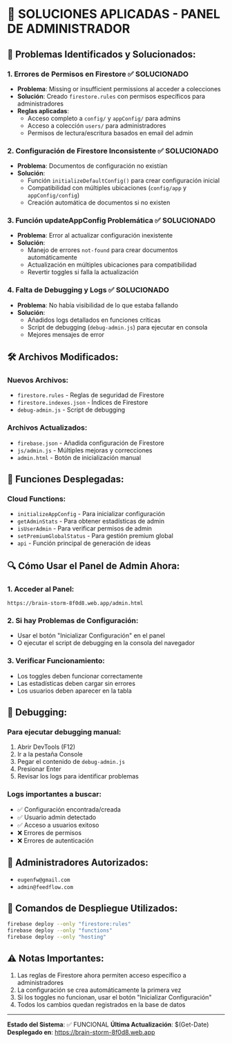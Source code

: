 # 🔧 SOLUCIONES APLICADAS - PANEL DE ADMINISTRADOR

## 🚨 **Problemas Identificados y Solucionados:**

### 1. **Errores de Permisos en Firestore** ✅ SOLUCIONADO
- **Problema**: Missing or insufficient permissions al acceder a colecciones
- **Solución**: Creado `firestore.rules` con permisos específicos para administradores
- **Reglas aplicadas**:
  - Acceso completo a `config/` y `appConfig/` para admins
  - Acceso a colección `users/` para administradores
  - Permisos de lectura/escritura basados en email del admin

### 2. **Configuración de Firestore Inconsistente** ✅ SOLUCIONADO
- **Problema**: Documentos de configuración no existían
- **Solución**: 
  - Función `initializeDefaultConfig()` para crear configuración inicial
  - Compatibilidad con múltiples ubicaciones (`config/app` y `appConfig/config`)
  - Creación automática de documentos si no existen

### 3. **Función updateAppConfig Problemática** ✅ SOLUCIONADO
- **Problema**: Error al actualizar configuración inexistente
- **Solución**: 
  - Manejo de errores `not-found` para crear documentos automáticamente
  - Actualización en múltiples ubicaciones para compatibilidad
  - Revertir toggles si falla la actualización

### 4. **Falta de Debugging y Logs** ✅ SOLUCIONADO
- **Problema**: No había visibilidad de lo que estaba fallando
- **Solución**:
  - Añadidos logs detallados en funciones críticas
  - Script de debugging (`debug-admin.js`) para ejecutar en consola
  - Mejores mensajes de error

## 🛠️ **Archivos Modificados:**

### Nuevos Archivos:
- `firestore.rules` - Reglas de seguridad de Firestore
- `firestore.indexes.json` - Índices de Firestore
- `debug-admin.js` - Script de debugging

### Archivos Actualizados:
- `firebase.json` - Añadida configuración de Firestore
- `js/admin.js` - Múltiples mejoras y correcciones
- `admin.html` - Botón de inicialización manual

## 🚀 **Funciones Desplegadas:**

### Cloud Functions:
- `initializeAppConfig` - Para inicializar configuración
- `getAdminStats` - Para obtener estadísticas de admin
- `isUserAdmin` - Para verificar permisos de admin
- `setPremiumGlobalStatus` - Para gestión premium global
- `api` - Función principal de generación de ideas

## 🔍 **Cómo Usar el Panel de Admin Ahora:**

### 1. Acceder al Panel:
```
https://brain-storm-8f0d8.web.app/admin.html
```

### 2. Si hay Problemas de Configuración:
- Usar el botón "Inicializar Configuración" en el panel
- O ejecutar el script de debugging en la consola del navegador

### 3. Verificar Funcionamiento:
- Los toggles deben funcionar correctamente
- Las estadísticas deben cargar sin errores
- Los usuarios deben aparecer en la tabla

## 🐛 **Debugging:**

### Para ejecutar debugging manual:
1. Abrir DevTools (F12)
2. Ir a la pestaña Console
3. Pegar el contenido de `debug-admin.js`
4. Presionar Enter
5. Revisar los logs para identificar problemas

### Logs importantes a buscar:
- ✅ Configuración encontrada/creada
- ✅ Usuario admin detectado
- ✅ Acceso a usuarios exitoso
- ❌ Errores de permisos
- ❌ Errores de autenticación

## 📧 **Administradores Autorizados:**
- `eugenfw@gmail.com`
- `admin@feedflow.com`

## 🔧 **Comandos de Despliegue Utilizados:**
```bash
firebase deploy --only "firestore:rules"
firebase deploy --only "functions"
firebase deploy --only "hosting"
```

## ⚠️ **Notas Importantes:**
1. Las reglas de Firestore ahora permiten acceso específico a administradores
2. La configuración se crea automáticamente la primera vez
3. Si los toggles no funcionan, usar el botón "Inicializar Configuración"
4. Todos los cambios quedan registrados en la base de datos

---

**Estado del Sistema**: ✅ FUNCIONAL
**Última Actualización**: $(Get-Date)
**Desplegado en**: https://brain-storm-8f0d8.web.app
